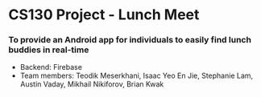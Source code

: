 # CS130 Project - Lunch Meet
### To provide an Android app for individuals to easily find lunch buddies in real-time
* Backend: Firebase
* Team members: Teodik Meserkhani, Isaac Yeo En Jie, Stephanie Lam, Austin Vaday, Mikhail Nikiforov, Brian Kwak

